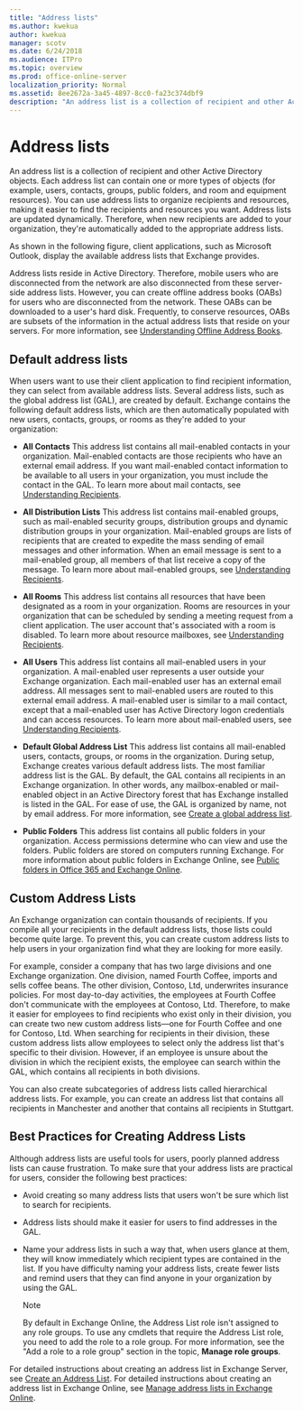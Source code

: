 ```yaml
---
title: "Address lists"
ms.author: kwekua
author: kwekua
manager: scotv
ms.date: 6/24/2018
ms.audience: ITPro
ms.topic: overview
ms.prod: office-online-server
localization_priority: Normal
ms.assetid: 8ee2672a-3a45-4897-8cc0-fa23c374dbf9
description: "An address list is a collection of recipient and other Active Directory objects. Each address list can contain one or more types of objects (for example, users, contacts, groups, public folders, and room and equipment resources). You can use address lists to organize recipients and resources, making it easier to find the recipients and resources you want. Address lists are updated dynamically. Therefore, when new recipients are added to your organization, they're automatically added to the appropriate address lists."
---
```


# Address lists

An address list is a collection of recipient and other Active Directory objects. Each address list can contain one or more types of objects (for example, users, contacts, groups, public folders, and room and equipment resources). You can use address lists to organize recipients and resources, making it easier to find the recipients and resources you want. Address lists are updated dynamically. Therefore, when new recipients are added to your organization, they're automatically added to the appropriate address lists. 
  
As shown in the following figure, client applications, such as Microsoft Outlook, display the available address lists that Exchange provides.
  
Address lists reside in Active Directory. Therefore, mobile users who are disconnected from the network are also disconnected from these server-side address lists. However, you can create offline address books (OABs) for users who are disconnected from the network. These OABs can be downloaded to a user's hard disk. Frequently, to conserve resources, OABs are subsets of the information in the actual address lists that reside on your servers. For more information, see [Understanding Offline Address Books](http://technet.microsoft.com/library/a6bcb072-4ab9-400e-a5d0-c05264629097.aspx).
  
## Default address lists
<a name="DALists"> </a>

When users want to use their client application to find recipient information, they can select from available address lists. Several address lists, such as the global address list (GAL), are created by default. Exchange contains the following default address lists, which are then automatically populated with new users, contacts, groups, or rooms as they're added to your organization:
  
- **All Contacts** This address list contains all mail-enabled contacts in your organization. Mail-enabled contacts are those recipients who have an external email address. If you want mail-enabled contact information to be available to all users in your organization, you must include the contact in the GAL. To learn more about mail contacts, see [Understanding Recipients](http://technet.microsoft.com/library/40300ed4-85a5-463d-bb3a-cf787bd44e9d.aspx).
    
- **All Distribution Lists** This address list contains mail-enabled groups, such as mail-enabled security groups, distribution groups and dynamic distribution groups in your organization. Mail-enabled groups are lists of recipients that are created to expedite the mass sending of email messages and other information. When an email message is sent to a mail-enabled group, all members of that list receive a copy of the message. To learn more about mail-enabled groups, see [Understanding Recipients](http://technet.microsoft.com/library/40300ed4-85a5-463d-bb3a-cf787bd44e9d.aspx).
    
- **All Rooms** This address list contains all resources that have been designated as a room in your organization. Rooms are resources in your organization that can be scheduled by sending a meeting request from a client application. The user account that's associated with a room is disabled. To learn more about resource mailboxes, see [Understanding Recipients](http://technet.microsoft.com/library/40300ed4-85a5-463d-bb3a-cf787bd44e9d.aspx).
    
- **All Users** This address list contains all mail-enabled users in your organization. A mail-enabled user represents a user outside your Exchange organization. Each mail-enabled user has an external email address. All messages sent to mail-enabled users are routed to this external email address. A mail-enabled user is similar to a mail contact, except that a mail-enabled user has Active Directory logon credentials and can access resources. To learn more about mail-enabled users, see [Understanding Recipients](http://technet.microsoft.com/library/40300ed4-85a5-463d-bb3a-cf787bd44e9d.aspx).
    
- **Default Global Address List** This address list contains all mail-enabled users, contacts, groups, or rooms in the organization. During setup, Exchange creates various default address lists. The most familiar address list is the GAL. By default, the GAL contains all recipients in an Exchange organization. In other words, any mailbox-enabled or mail-enabled object in an Active Directory forest that has Exchange installed is listed in the GAL. For ease of use, the GAL is organized by name, not by email address. For more information, see [Create a global address list](create-global-address-list.md).
    
- **Public Folders** This address list contains all public folders in your organization. Access permissions determine who can view and use the folders. Public folders are stored on computers running Exchange. For more information about public folders in Exchange Online, see [Public folders in Office 365 and Exchange Online](../../collaboration/public-folders/public-folders.md). 
    
## Custom Address Lists
<a name="CALists"> </a>

An Exchange organization can contain thousands of recipients. If you compile all your recipients in the default address lists, those lists could become quite large. To prevent this, you can create custom address lists to help users in your organization find what they are looking for more easily.
  
For example, consider a company that has two large divisions and one Exchange organization. One division, named Fourth Coffee, imports and sells coffee beans. The other division, Contoso, Ltd, underwrites insurance policies. For most day-to-day activities, the employees at Fourth Coffee don't communicate with the employees at Contoso, Ltd. Therefore, to make it easier for employees to find recipients who exist only in their division, you can create two new custom address lists—one for Fourth Coffee and one for Contoso, Ltd. When searching for recipients in their division, these custom address lists allow employees to select only the address list that's specific to their division. However, if an employee is unsure about the division in which the recipient exists, the employee can search within the GAL, which contains all recipients in both divisions. 
  
You can also create subcategories of address lists called hierarchical address lists. For example, you can create an address list that contains all recipients in Manchester and another that contains all recipients in Stuttgart.
  
## Best Practices for Creating Address Lists
<a name="BestPractices"> </a>

Although address lists are useful tools for users, poorly planned address lists can cause frustration. To make sure that your address lists are practical for users, consider the following best practices:
  
- Avoid creating so many address lists that users won't be sure which list to search for recipients. 
    
- Address lists should make it easier for users to find addresses in the GAL. 
    
- Name your address lists in such a way that, when users glance at them, they will know immediately which recipient types are contained in the list. If you have difficulty naming your address lists, create fewer lists and remind users that they can find anyone in your organization by using the GAL. 
    
    > [!NOTE]
    > By default in Exchange Online, the Address List role isn't assigned to any role groups. To use any cmdlets that require the Address List role, you need to add the role to a role group. For more information, see the "Add a role to a role group" section in the topic, **Manage role groups**. 
  
For detailed instructions about creating an address list in Exchange Server, see [Create an Address List](http://technet.microsoft.com/library/e86ba1b7-c41c-4050-bc29-13996cf53c59.aspx). For detailed instructions about creating an address list in Exchange Online, see [Manage address lists in Exchange Online](manage-address-lists.md).
  

